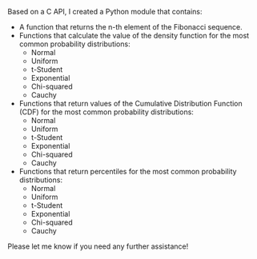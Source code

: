 Based on a C API, I created a Python module that contains:

- A function that returns the n-th element of the Fibonacci sequence.
- Functions that calculate the value of the density function for the most common probability distributions:
  - Normal
  - Uniform
  - t-Student
  - Exponential
  - Chi-squared
  - Cauchy
- Functions that return values of the Cumulative Distribution Function (CDF) for the most common probability distributions:
  - Normal
  - Uniform
  - t-Student
  - Exponential
  - Chi-squared
  - Cauchy
- Functions that return percentiles for the most common probability distributions:
  - Normal
  - Uniform
  - t-Student
  - Exponential
  - Chi-squared
  - Cauchy

Please let me know if you need any further assistance!
